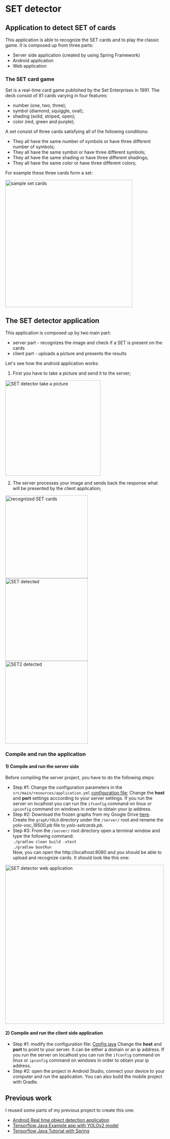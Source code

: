 # SET detector
## Application to detect SET of cards
This application is able to recognize the SET cards and to play the classic game. It is composed up from three parts:
* Server side application (created by using Spring Framework)
* Android application
* Web application

### The SET card game
Set is a real-time card game published by the Set Enterprises in 1991. The deck consist of 81 cards varying in four features:
* number (one, two, three);
* symbol (diamond, squiggle, oval);
* shading (solid, striped, open);
* color (red, green and purple);

A set consist of three cards satisfying all of the following conditions:
* They all have the same number of symbols or have three different number of symbols;
* They all have the same symbol or have three different symbols;
* They all have the same shading or have three different shadings;
* They all have the same color or have three different colors;

For example these three cards form a set:

<img src="https://github.com/szaza/set-detector/blob/master/samples/set-game-cards.png" 
title="sample set cards" alt="sample set cards" width="400"/>

## The SET detector application
This application is composed up by two main part:
* server part - recognizes the image and check if a SET is present on the cards
* client part - uploads a picture and presents the results

Let's see how the android application works:

1) First you have to take a picture and send it to the server;

<img src="https://github.com/szaza/set-detector/blob/master/samples/set-detector-android-take-picture.png"
alt="SET detector take a picture" title="SET detector take a picture" width="300" />

2) The server processes your image and sends back the response what will be presented by the client application;

<img src="https://github.com/szaza/set-detector/blob/master/samples/android-recognized-cards-1.png"
alt="recognized SET cards" title="recognized SET cards" width="260"/>
<img src="https://github.com/szaza/set-detector/blob/master/samples/android-recognized-cards-2.png"
alt="SET detected" title="SET detected" width="260"/>
<img src="https://github.com/szaza/set-detector/blob/master/samples/android-recognized-cards-3.png"
alt="SET2 detected" title="SET2 detected" width="260"/>

### Compile and run the application
#### 1) Compile and run the server side
Before compiling the server project, you have to do the following steps:
* Step #1: Change the configuration parameters in the `src/main/resources/application.yml` [configuration file](https://github.com/szaza/set-detector/blob/master/server/src/main/resources/application.yml);
Change the **host** and **port** settings acccording to your server settings. If you run the server on localhost you can run the `ifconfig` command on linux or `ipconfig` command on windows in order to obtain your ip address.
* Step #2: Download the frozen graphs from my Google Drive [here](https://drive.google.com/open?id=1yJXjBWfMGGfw_viOzHgRU6088aRJNov_). Create the `graph/YOLO` directory under the `/server/` root and rename the *yolo-voc_19500.pb* file to *yolo-setcards.pb*.
* Step #3: From the `/server/` root directory open a terminal window and type the following command:<br/>
`./gradlew clean build -xtest`<br/>
`./gradlew bootRun`<br/>
Now, you can open the http://localhost:8080 and you should be able to upload and recognize cards.
It should look like this one:

<img src="https://github.com/szaza/set-detector/blob/master/samples/set-detector-web.png"
alt="SET detector web application" title="SET detector web application" width="500"/>

#### 2) Compile and run the client side application
* Step #1: modify the configuration file: [Config.java](https://github.com/szaza/set-detector/blob/master/android/src/main/java/edu/tensorflow/client/Config.java)
Change the **host** and **port** to point to your server. It can be either a domain or an ip address. If you run the server on localhost you can run the `ifconfig` command on linux or `ipconfig` command on windows in order to obtain your ip address.
* Step #2: open the project in Android Studio, connect your device to your computer and run the application.
You can also build the mobile project with Gradle.

## Previous work
I reused some parts of my previous project to create this one:
* [Android Real time object detection application](https://github.com/szaza/android-yolo-v2)
* [Tensorflow Java Example app with YOLOv2 model](https://github.com/szaza/tensorflow-example-java)
* [Tensorflow Java Tutorial with Spring](https://github.com/szaza/tensorflow-java-examples-spring)
